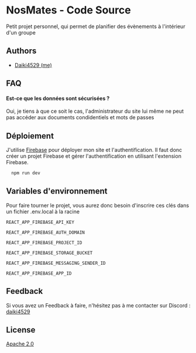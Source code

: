 
# NosMates - Code Source

Petit projet personnel, qui permet de planifier des évènements à l'intérieur d'un groupe


## Authors

- [Daiki4529 (me)](https://www.github.com/daiki4529)


## FAQ

#### Est-ce que les données sont sécurisées ?

Oui, je tiens à que ce soit le cas, l'administrateur du site lui même ne peut pas accéder aux documents condidentiels et mots de passes

## Déploiement

J'utilise [Firebase](https://firebase.google.com/) pour déployer mon site et l'authentification. Il faut donc créer un projet Firebase et gérer l'authentification en utilisant l'extension Firebase.

```bash
  npm run dev
```


## Variables d'environnement

Pour faire tourner le projet, vous aurez donc besoin d'inscrire ces clés dans un fichier .env.local à la racine

`REACT_APP_FIREBASE_API_KEY`

`REACT_APP_FIREBASE_AUTH_DOMAIN`

`REACT_APP_FIREBASE_PROJECT_ID`

`REACT_APP_FIREBASE_STORAGE_BUCKET`

`REACT_APP_FIREBASE_MESSAGING_SENDER_ID`

`REACT_APP_FIREBASE_APP_ID`
## Feedback

Si vous avez un Feedback à faire, n'hésitez pas à me contacter sur Discord : [daiki4529](https://discordapp.com/users/344211358247682049)


## License

[Apache 2.0](https://choosealicense.com/licenses/apache/)

